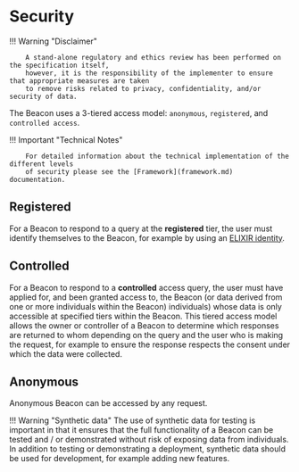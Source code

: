 # Security

!!! Warning "Disclaimer"

        A stand-alone regulatory and ethics review has been performed on the specification itself,
        however, it is the responsibility of the implementer to ensure that appropriate measures are taken
        to remove risks related to privacy, confidentiality, and/or security of data.

The Beacon uses a 3-tiered access model: `anonymous`, `registered`, and `controlled access`.

!!! Important "Technical Notes"

        For detailed information about the technical implementation of the different levels
        of security please see the [Framework](framework.md) documentation.

## Registered
For a Beacon to respond to a query at the **registered** tier, the user must identify themselves to the Beacon, for example by using an [ELIXIR identity](https://elixir-europe.org/internal-projects/commissioned-services/identity-access). 

## Controlled
For a Beacon to respond to a **controlled** access query, the user must have applied for, and been granted access to, the Beacon (or data derived from one or more individuals within the Beacon)
individuals) whose data is only accessible at specified tiers within the Beacon. This tiered access model allows the owner or controller of a Beacon to determine which responses are returned to whom depending on the query and the user who is making the request, for example to ensure the response respects the consent under which the data were collected.

## Anonymous

Anonymous Beacon can be accessed by any request.

!!! Warning "Synthetic data"
    The use of synthetic data for testing is important in that it ensures that the full functionality of a Beacon can be tested and / or demonstrated without risk of exposing data from individuals. In addition to testing or demonstrating a deployment, synthetic data should be used for development, for example adding new features.

